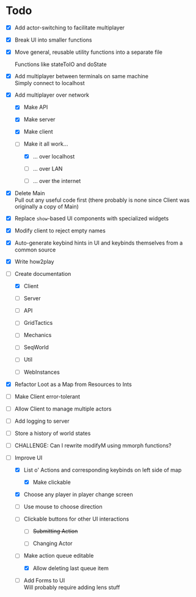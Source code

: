 # Todo

*   [x] Add actor-switching to facilitate multiplayer

*   [x] Break UI into smaller functions

*   [x] Move general, reusable utility functions into a separate file

    Functions like stateToIO and doState

*   [x] Add multiplayer between terminals on same machine\
    Simply connect to localhost

*   [x] Add multiplayer over network

    *   [x] Make API

    *   [x] Make server

    *   [x] Make client

    *   [ ] Make it all work...

        *   [x] ... over localhost

        *   [ ] ... over LAN

        *   [ ] ... over the internet

*   [x] Delete Main\
    Pull out any useful code first (there probably is none since Client was originally a copy of Main)

*   [x] Replace `show`-based UI components with specialized widgets

*   [x] Modify client to reject empty names

*   [x] Auto-generate keybind hints in UI and keybinds themselves from a common source

*   [x] Write how2play

*   [ ] Create documentation

    *   [x] Client

    *   [ ] Server

    *   [ ] API

    *   [ ] GridTactics

    *   [ ] Mechanics

    *   [ ] SeqWorld

    *   [ ] Util

    *   [ ] WebInstances

*   [x] Refactor Loot as a Map from Resources to Ints

*   [ ] Make Client error-tolerant

*   [ ] Allow Client to manage multiple actors

*   [ ] Add logging to server

*   [ ] Store a history of world states

*   [ ] CHALLENGE: Can I rewrite modifyM using mmorph functions?

*   [ ] Improve UI

    *   [x] List o' Actions and corresponding keybinds on left side of map

        *   [x] Make clickable

    *   [x] Choose any player in player change screen

    *   [ ] Use mouse to choose direction

    *   [ ] Clickable buttons for other UI interactions

        *   [ ] ~~Submitting Action~~

        *   [ ] Changing Actor

    *   [ ] Make action queue editable

        *   [x] Allow deleting last queue item

    *   [ ] Add Forms to UI\
        Will probably require adding lens stuff
